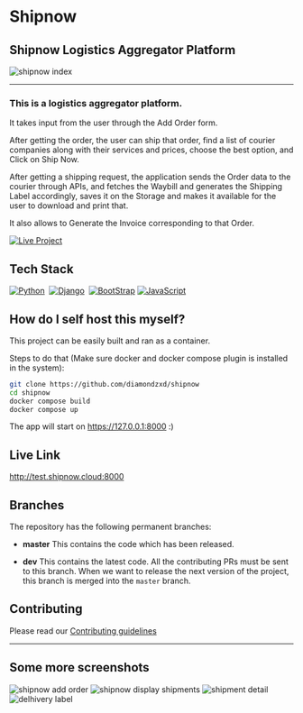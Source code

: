 # Shipnow
 
## Shipnow Logistics Aggregator Platform

![shipnow index](https://i.imgur.com/BvmUE8C.png)

<hr>

### This is a logistics aggregator platform.

It takes input from the user through the Add Order form.  
  
After getting the order, the user can ship that order, find a list of courier companies along with their services and prices, choose the best option, and Click on Ship Now.  
  
After getting a shipping request, the application sends the Order data to the courier through APIs, and fetches the Waybill and generates the Shipping Label accordingly, saves it on the Storage and makes it available for the user to download and print that.  
  
It also allows to Generate the Invoice corresponding to that Order.

[![Live Project](https://img.shields.io/badge/Live%20Project-blue?style=for-the-badge&logo=Google%20Chrome&logoColor=white)](http://test.shipnow.cloud:8000)

## Tech Stack 

[![Python](https://img.shields.io/badge/python-3-blue?style=for-the-badge&logo=python&logoColor=white)](https://www.python.org/)&nbsp;
[![Django](https://img.shields.io/badge/django-2-blue?style=for-the-badge&logo=django&logoColor=white)](https://www.djangoproject.com/)&nbsp;
[![BootStrap](https://img.shields.io/badge/Bootstrap-3-blue?style=for-the-badge&logo=bootstrap&logoColor=white)](https://getbootstrap.com/)
[![JavaScript](https://img.shields.io/badge/JavaScript-release-orange?style=for-the-badge&logo=javascript&logoColor=orange)](https://www.javascript.com/)

## How do I self host this myself?

This project can be easily built and ran as a container.

Steps to do that (Make sure docker and docker compose plugin is installed in the system):

```bash
git clone https://github.com/diamondzxd/shipnow
cd shipnow
docker compose build
docker compose up
```

The app will start on https://127.0.0.1:8000 :)

## Live Link

http://test.shipnow.cloud:8000

## Branches

The repository has the following permanent branches:

 * **master** This contains the code which has been released.

 * **dev** This contains the latest code. All the contributing PRs must be sent to this branch. When we want to release the next version of the project, this branch is merged into the `master` branch.

## Contributing
Please read our [Contributing guidelines](https://github.com/diamondzxd/convertffs/blob/main/CONTRIBUTING.md)

<hr>

## Some more screenshots

![shipnow add order](https://i.imgur.com/RzFJsA1.png)
![shipnow display shipments](https://i.imgur.com/msAsSe3.png)
![shipment detail](https://i.imgur.com/4bgnxb3.png)
![delhivery label](https://i.imgur.com/diAtz7p.png)


